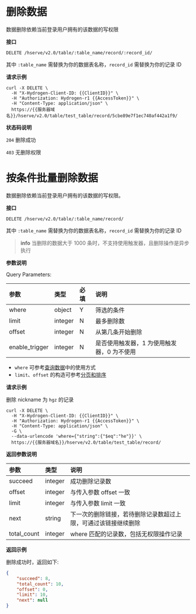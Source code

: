 # 删除数据

数据删除依赖当前登录用户拥有的该数据的写权限

**接口**

`DELETE /hserve/v2.0/table/:table_name/record/:record_id/`

其中 `:table_name` 需替换为你的数据表名称，`record_id` 需替换为你的记录 ID

**请求示例**

```shell
curl -X DELETE \
  -H "X-Hydrogen-Client-ID: {{ClientID}}" \
  -H "Authorization: Hydrogen-r1 {{AccessToken}}" \
  -H "Content-Type: application/json" \
  https://{{服务器域名}}/hserve/v2.0/table/test_table/record/5cbe89e7f1ec740af442a1f9/
```

**状态码说明**

`204` 删除成功

`403` 无删除权限


# 按条件批量删除数据

数据删除依赖当前登录用户拥有的该数据的写权限。

**接口**

`DELETE /hserve/v2.0/table/:table_name/record/`

其中 `:table_name` 需替换为你的数据表名称，`record_id` 需替换为你的记录 ID

> **info**
> 当删除的数据大于 1000 条时，不支持使用触发器，且删除操作是异步执行

**参数说明**

Query Parameters:

| 参数           | 类型    | 必填 | 说明                                       |
| :------------- | :------ | :--- | :----------------------------------------- |
| where          | object  | Y    | 筛选的条件                                 |
| limit          | integer | N    | 最多删除数                                 |
| offset         | integer | N    | 从第几条开始删除                           |
| enable_trigger | integer | N    | 是否使用触发器，1 为使用触发器，0 为不使用 |

- `where` 可参考[查询数据](./query-record.md)中的使用方式
- `limit`、`offset` 的构造可参考[分页和排序](./limit-and-order.md)

**请求示例**

删除 nickname 为 `hgz` 的记录

```shell
curl -X DELETE \
  -H "X-Hydrogen-Client-ID: {{ClientID}}" \
  -H "Authorization: Hydrogen-r1 {{AccessToken}}" \
  -H "Content-Type: application/json" \
  -G \
  --data-urlencode 'where={"string":{"$eq":"he"}}' \
  https://{{服务器域名}}/hserve/v2.0/table/test_table/record/
```

**返回参数说明**

| 参数              | 类型      | 说明                       |
| :--------------- | :-------  | :-----------------------  |
| succeed          |  integer  | 成功删除记录数               |
| offset           |  integer  |  与传入参数 offset 一致     |
| limit            |  integer  |  与传入参数 limit 一致       |
| next             |  string   |  下一次的删除链接，若待删除记录数超过上限，可通过该链接继续删除 |
| total_count      |  integer  |  where 匹配的记录数，包括无权限操作记录  |

**返回示例**

删除成功时，返回如下:
```json
{
    "succeed": 8,
    "total_count": 10,
    "offset": 0,
    "limit": 10,
    "next": null
}
```